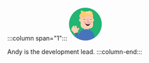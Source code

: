 :::column span="1":::
![A cartoon depiction of Andy.](../../shared/media/andy.png)

Andy is the development lead.
:::column-end:::